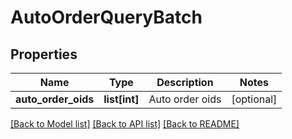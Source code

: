 # AutoOrderQueryBatch

## Properties
Name | Type | Description | Notes
------------ | ------------- | ------------- | -------------
**auto_order_oids** | **list[int]** | Auto order oids | [optional] 

[[Back to Model list]](../README.md#documentation-for-models) [[Back to API list]](../README.md#documentation-for-api-endpoints) [[Back to README]](../README.md)


